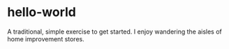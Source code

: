 # hello-world
A traditional, simple exercise to get started.
I enjoy wandering the aisles of home improvement stores.
